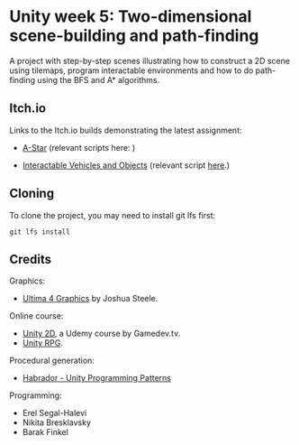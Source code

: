 # Unity week 5: Two-dimensional scene-building and path-finding

A project with step-by-step scenes illustrating how to construct a 2D scene using tilemaps, program interactable environments
and how to do path-finding using the BFS and A* algorithms.

## Itch.io
Links to the Itch.io builds demonstrating the latest assignment:

- [A-Star](https://nikita-barak.itch.io/tilemap-a-star) (relevant scripts here: )
  
- [Interactable Vehicles and Objects](https://nikita-barak.itch.io/tilemap-environment-interactions) (relevant script [here](https://github.com/Nikita-Barak/05-tilemap-pathfinding/blob/master/Assets/Scripts/2-player/PlayerVehicleTraversal.cs).)

## Cloning
To clone the project, you may need to install git lfs first:

    git lfs install 

## Credits

Graphics:
* [Ultima 4 Graphics](https://github.com/jahshuwaa/u4graphics) by Joshua Steele.

Online course:
* [Unity 2D](https://www.udemy.com/course/unitycourse/learn/lecture/10246496), a Udemy course by Gamedev.tv.
* [Unity RPG](https://www.gamedev.tv/p/unity-rpg/?product_id=1503859&coupon_code=JOINUS).

Procedural generation:
* [Habrador - Unity Programming Patterns](https://github.com/Habrador/Unity-Programming-Patterns#7-double-buffer)

Programming:
* Erel Segal-Halevi
* Nikita Bresklavsky
* Barak Finkel
